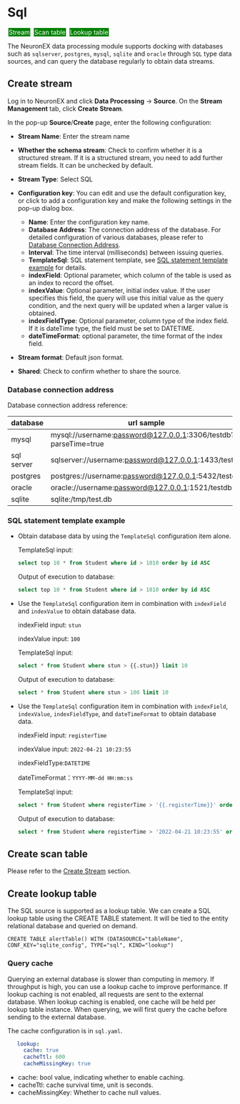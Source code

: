 # Sql 

<span style="background:green;color:white;padding:1px;margin:2px">Stream</span>
<span style="background:green;color:white;padding:1px;margin:2px">Scan table</span>
<span style="background:green;color:white;padding:1px;margin:2px">Lookup table</span>

The NeuronEX data processing module supports docking with databases such as `sqlserver`, `postgres`, `mysql`, `sqlite` and `oracle` through `SQL` type data sources, and can query the database regularly to obtain data streams.

## Create stream

Log in to NeuronEX and click **Data Processing** -> **Source**. On the **Stream Management** tab, click **Create Stream**.

In the pop-up **Source**/**Create** page, enter the following configuration:

- **Stream Name**: Enter the stream name
- **Whether the schema stream**: Check to confirm whether it is a structured stream. If it is a structured stream, you need to add further stream fields. It can be unchecked by default.
- **Stream Type**: Select SQL
- **Configuration key**: You can edit and use the default configuration key, or click to add a configuration key and make the following settings in the pop-up dialog box. 

   - **Name**: Enter the configuration key name.
   - **Database Address**: The connection address of the database. For detailed configuration of various databases, please refer to [Database Connection Address](#database-connection-address).
   - **Interval**: The time interval (milliseconds) between issuing queries.
   - **TemplateSql**: SQL statement template, see [SQL statement template example](#sql-statement-template-example) for details.
   - **indexField**: Optional parameter, which column of the table is used as an index to record the offset.
   - **indexValue**: Optional parameter, initial index value. If the user specifies this field, the query will use this initial value as the query condition, and the next query will be updated when a larger value is obtained.
   - **indexFieldType**: Optional parameter, column type of the index field. If it is dateTime type, the field must be set to DATETIME.
   - **dateTimeFormat**: optional parameter, the time format of the index field.
- **Stream format**: Default json format.
- **Shared**: Check to confirm whether to share the source.

### Database connection address

Database connection address reference:

| database | url sample |
| ---------- | --------------------------------------------------------- |
| mysql | mysql://username:password@127.0.0.1:3306/testdb?parseTime=true |
| sql server | sqlserver://username:password@127.0.0.1:1433/testdb |
| postgres | postgres://username:password@127.0.0.1:5432/testdb |
| oracle | oracle://username:password@127.0.0.1:1521/testdb |
| sqlite | sqlite:/tmp/test.db |

### SQL statement template example

- Obtain database data by using the `TemplateSql` configuration item alone.
  
   TemplateSql input:
   ```sql
   select top 10 * from Student where id > 1010 order by id ASC
   ```
   Output of execution to database:
   ```sql
   select top 10 * from Student where id > 1010 order by id ASC
   ```

- Use the `TemplateSql` configuration item in combination with `indexField` and `indexValue` to obtain database data.

   indexField input: `stun`
  
   indexValue input: `100`

   TemplateSql input:
   ```sql
   select * from Student where stun > {{.stun}} limit 10
   ```
   Output of execution to database:
   ```sql
   select * from Student where stun > 100 limit 10
   ```
- Use the `TemplateSql` configuration item in combination with `indexField`, `indexValue`, `indexFieldType`, and `dateTimeFormat` to obtain database data.

   indexField input: `registerTime`
  
   indexValue input: `2022-04-21 10:23:55`

   indexFieldType:`DATETIME`

   dateTimeFormat：`YYYY-MM-dd HH:mm:ss`

   TemplateSql input:
   ```sql
   select * from Student where registerTime > '{{.registerTime}}' order by registerTime ASC limit 10
   ```
   Output of execution to database:
   ```sql
   select * from Student where registerTime > '2022-04-21 10:23:55' order by registerTime ASC limit 10
   ```

## Create scan table

Please refer to the [Create Stream](#CreateStream) section.

## Create lookup table

The SQL source is supported as a lookup table. We can create a SQL lookup table using the CREATE TABLE statement. It will be tied to the entity relational database and queried on demand.

```text
CREATE TABLE alertTable() WITH (DATASOURCE="tableName", CONF_KEY="sqlite_config", TYPE="sql", KIND="lookup")
```

### Query cache

Querying an external database is slower than computing in memory. If throughput is high, you can use a lookup cache to improve performance. If lookup caching is not enabled, all requests are sent to the external database. When lookup caching is enabled, one cache will be held per lookup table instance. When querying, we will first query the cache before sending to the external database.

The cache configuration is in `sql.yaml`.

```yaml
   lookup:
     cache: true
     cacheTtl: 600
     cacheMissingKey: true
```

* cache: bool value, indicating whether to enable caching.
* cacheTtl: cache survival time, unit is seconds.
* cacheMissingKey: Whether to cache null values.
